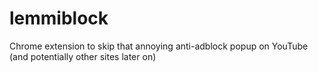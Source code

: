 # lemmiblock
Chrome extension to skip that annoying anti-adblock popup on YouTube (and potentially other sites later on)

